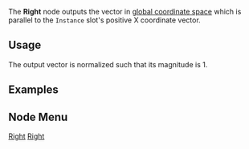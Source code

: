 <languages></languages> <translate>

The **Right** node outputs the vector in [global coordinate
space](Coordinate_spaces#Global_vs._Local "wikilink") which is parallel
to the `Instance` slot's positive X coordinate vector.

## Usage

The output vector is normalized such that its magnitude is 1.

## Examples

## Node Menu

</translate>

[Right](Category:Protoflux{{#translation:}} "wikilink")
[Right](Category:Protoflux:Transform{{#translation:}} "wikilink")